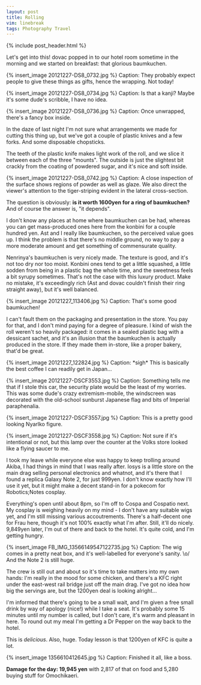 ```yaml
---
layout: post
title: Rolling
vim: linebreak
tags: Photography Travel
---
```


{% include post_header.html %}


Let's get into this! dovac popped in to our hotel room sometime in the morning and we started on breakfast: that glorious baumkuchen.

{% insert_image 20121227-DS8_0732.jpg %}
Caption: They probably expect people to give these things as gifts, hence the wrapping. Not today!

{% insert_image 20121227-DS8_0734.jpg %}
Caption: Is that a kanji? Maybe it's some dude's scribble, I have no idea.

{% insert_image 20121227-DS8_0736.jpg %}
Caption: Once unwrapped, there's a fancy box inside.

In the daze of last night I'm not sure what arrangements we made for cutting this thing up, but we've got a couple of plastic knives and a few forks. And some disposable chopsticks.

The teeth of the plastic knife makes light work of the roll, and we slice it between each of the three "mounts". The outside is just the slightest bit crackly from the coating of powdered sugar, and it's nice and soft inside.

{% insert_image 20121227-DS8_0742.jpg %}
Caption: A close inspection of the surface shows regions of powder as well as glaze. We also direct the viewer's attention to the tiger-striping evident in the lateral cross-section.

The question is obviously: **is it worth 1600yen for a ring of baumkuchen?** And of course the answer is, "it depends".

I don't know any places at home where baumkuchen can be had, whereas you can get mass-produced ones here from the konbini for a couple hundred yen. Ast and I really like baumkuchen, so the perceived value goes up. I think the problem is that there's no middle ground, no way to pay a more moderate amount and get something of commensurate quality.

Nenrinya's baumkuchen is very nicely made. The texture is good, and it's not too dry nor too moist. Konbini ones tend to get a little squashed, a little sodden from being in a plastic bag the whole time, and the sweetness feels a bit syrupy sometimes. That's not the case with this luxury product. Make no mistake, it's exceedingly rich (Ast and dovac couldn't finish their ring straight away), but it's well balanced.

{% insert_image 20121227_113406.jpg %}
Caption: That's some good baumkuchen!

I can't fault them on the packaging and presentation in the store. You pay for that, and I don't mind paying for a degree of pleasure. I kind of wish the roll weren't so heavily packaged: it comes in a sealed plastic bag with a dessicant sachet, and it's an illusion that the baumkuchen is actually produced in the store. If they made them in-store, like a proper bakery, that'd be great.

{% insert_image 20121227_122824.jpg %}
Caption: \*sigh\* This is basically the best coffee I can readily get in Japan...

{% insert_image 20121227-DSCF3553.jpg %}
Caption: Something tells me that if I stole this car, the security plate would be the least of my worries. This was some dude's crazy extremism-mobile, the windscreen was decorated with the old-school sunburst Japanese flag and bits of Imperial paraphenalia.

{% insert_image 20121227-DSCF3557.jpg %}
Caption: This is a pretty good looking Nyarlko figure.

{% insert_image 20121227-DSCF3558.jpg %}
Caption: Not sure if it's intentional or not, but this lamp over the counter at the Volks store looked like a flying saucer to me.

I took my leave while everyone else was happy to keep trolling around Akiba, I had things in mind that I was really after. Iosys is a little store on the main drag selling personal electronics and whatnot, and it's there that I found a replica Galaxy Note 2, for just 999yen. I don't know exactly how I'll use it yet, but it might make a decent stand-in for a pokecom for Robotics;Notes cosplay.

Everything's open until about 8pm, so I'm off to Cospa and Cospatio next. My cosplay is weighing heavily on my mind - I don't have any suitable wigs yet, and I'm still missing various accoutrements. There's a half-decent one for Frau here, though it's not 100% exactly what I'm after. Still, it'll do nicely. 9,849yen later, I'm out of there and back to the hotel. It's quite cold, and I'm getting hungry.

{% insert_image FB_IMG_13566149547122735.jpg %}
Caption: The wig comes in a pretty neat box, and it's well-labelled for everyone's sanity. \o/ And the Note 2 is still huge.

The crew is still out and about so it's time to take matters into my own hands: I'm really in the mood for some chicken, and there's a KFC right under the east-west rail bridge just off the main drag. I've got no idea how big the servings are, but the 1200yen deal is looking alright...

I'm informed that there's going to be a small wait, and I'm given a free small drink by way of apology (nice!) while I take a seat. It's probably some 15 minutes until my number is called, but I don't care, it's warm and pleasant in here. To round out my meal I'm getting a Dr Pepper on the way back to the hotel.

This is *delicious*. Also, huge. Today lesson is that 1200yen of KFC is quite a lot.

{% insert_image 1356610412645.jpg %}
Caption: Finished it all, like a boss.


**Damage for the day: 19,945 yen** with 2,817 of that on food and 5,280 buying stuff for Omochikaeri.

